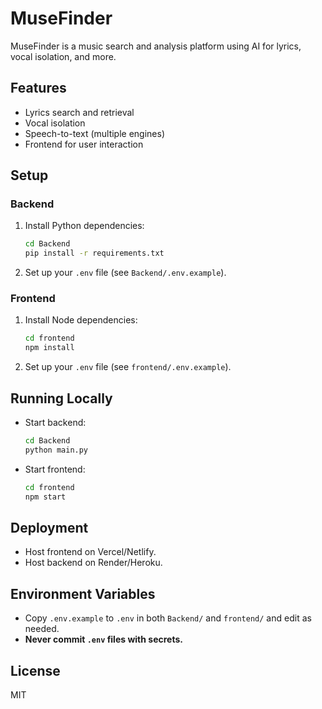 # MuseFinder

MuseFinder is a music search and analysis platform using AI for lyrics, vocal isolation, and more.

## Features

- Lyrics search and retrieval
- Vocal isolation
- Speech-to-text (multiple engines)
- Frontend for user interaction

## Setup

### Backend

1. Install Python dependencies:
   ```sh
   cd Backend
   pip install -r requirements.txt
   ```
2. Set up your `.env` file (see `Backend/.env.example`).

### Frontend

1. Install Node dependencies:
   ```sh
   cd frontend
   npm install
   ```
2. Set up your `.env` file (see `frontend/.env.example`).

## Running Locally

- Start backend:
  ```sh
  cd Backend
  python main.py
  ```
- Start frontend:
  ```sh
  cd frontend
  npm start
  ```

## Deployment

- Host frontend on Vercel/Netlify.
- Host backend on Render/Heroku.

## Environment Variables

- Copy `.env.example` to `.env` in both `Backend/` and `frontend/` and edit as needed.
- **Never commit `.env` files with secrets.**

## License

MIT